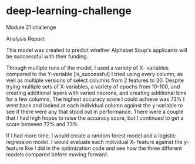 # deep-learning-challenge
Module 21 challenge

Analysis Report:

This model was created to predict whether Alphabet Soup's applicants will be succsessful with their funding.

Through multiple runs of the model, I used a variety of X- variables compared to the Y-variable [is_successful] 
I tried using every column, as well as multiple versions of select columns from 2 features to 20.
Despite trying multiple sets of X-variables, a variety of epochs from 10-100, and creating additional layers with varied neurons, and creating additional bins for a few columns, The highest accuracy score I could achieve was 73%
I went back and looked at each individual column against the y-variable to see if there were any that stood out in performance. There were a couple that I had high hopes to raise the accuracy score, but I continued to get a score between 72% and 73%

If I had more time, I would create a random forest model and a logistic regression model. I would evaluate each individual X- feature against the y-feature like I did in the optimization code and see how the three different models compared before moving forward.